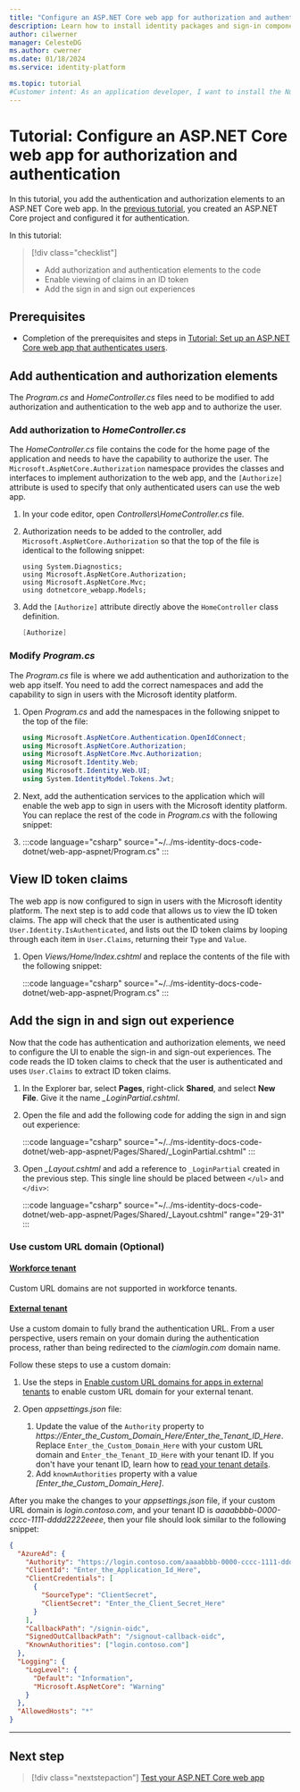 ```yaml
---
title: "Configure an ASP.NET Core web app for authorization and authentication"
description: Learn how to install identity packages and sign-in components to an ASP.NET Core application and enable user authentication.
author: cilwerner
manager: CelesteDG
ms.author: cwerner
ms.date: 01/18/2024
ms.service: identity-platform

ms.topic: tutorial
#Customer intent: As an application developer, I want to install the NuGet packages necessary for authentication in my IDE, and implement authentication in my web app.
---
```


# Tutorial: Configure an ASP.NET Core web app for authorization and authentication

In this tutorial, you add the authentication and authorization elements to an ASP.NET Core web app. In the [previous tutorial](./tutorial-web-app-dotnet-prepare-app.md), you created an ASP.NET Core project and configured it for authentication. 

In this tutorial:

> [!div class="checklist"]
>
> * Add authorization and authentication elements to the code
> * Enable viewing of claims in an ID token
> * Add the sign in and sign out experiences

## Prerequisites

* Completion of the prerequisites and steps in [Tutorial: Set up an ASP.NET Core web app that authenticates users](tutorial-web-app-dotnet-prepare-app.md).

## Add authentication and authorization elements

The *Program.cs* and *HomeController.cs* files need to be modified to add authorization and authentication to the web app and to authorize the user.

### Add authorization to *HomeController.cs*

The *HomeController.cs* file contains the code for the home page of the application and needs to have the capability to authorize the user. The `Microsoft.AspNetCore.Authorization` namespace provides the classes and interfaces to implement authorization to the web app, and the `[Authorize]` attribute is used to specify that only authenticated users can use the web app.

1. In your code editor, open *Controllers\HomeController.cs* file.
1. Authorization needs to be added to the controller, add `Microsoft.AspNetCore.Authorization` so that the top of the file is identical to the following snippet:

    ```cshtml
    using System.Diagnostics;
    using Microsoft.AspNetCore.Authorization;
    using Microsoft.AspNetCore.Mvc;
    using dotnetcore_webapp.Models;
    ```

1. Add the `[Authorize]` attribute directly above the `HomeController` class definition.

    ```csharp
    [Authorize]
    ```

### Modify *Program.cs*

The *Program.cs* file is where we add authentication and authorization to the web app itself. You need to add the correct namespaces and add the capability to sign in users with the Microsoft identity platform. 

1. Open *Program.cs* and add the namespaces in the following snippet to the top of the file:

    ```csharp
    using Microsoft.AspNetCore.Authentication.OpenIdConnect;
    using Microsoft.AspNetCore.Authorization;
    using Microsoft.AspNetCore.Mvc.Authorization;
    using Microsoft.Identity.Web;
    using Microsoft.Identity.Web.UI;
    using System.IdentityModel.Tokens.Jwt;
    ```

1. Next, add the authentication services to the application which will enable the web app to sign in users with the Microsoft identity platform. You can replace the rest of the code in *Program.cs* with the following snippet:
1. 
   :::code language="csharp" source="~/../ms-identity-docs-code-dotnet/web-app-aspnet/Program.cs" :::


## View ID token claims

The web app is now configured to sign in users with the Microsoft identity platform. The next step is to add code that allows us to view the ID token claims. The app will check that the user is authenticated using `User.Identity.IsAuthenticated`, and lists out the ID token claims by looping through each item in `User.Claims`, returning their `Type` and `Value`.

1. Open *Views/Home/Index.cshtml* and replace the contents of the file with the following snippet:

    :::code language="csharp" source="~/../ms-identity-docs-code-dotnet/web-app-aspnet/Program.cs" :::


## Add the sign in and sign out experience

Now that the code has authentication and authorization elements, we need to configure the UI to enable the sign-in and sign-out experiences. The code reads the ID token claims to check that the user is authenticated and uses `User.Claims` to extract ID token claims.

1. In the Explorer bar, select **Pages**, right-click **Shared**, and select **New File**. Give it the name *_LoginPartial.cshtml*.
1. Open the file and add the following code for adding the sign in and sign out experience:

   :::code language="csharp" source="~/../ms-identity-docs-code-dotnet/web-app-aspnet/Pages/Shared/_LoginPartial.cshtml" :::

1. Open *_Layout.cshtml* and add a reference to `_LoginPartial` created in the previous step. This single line should be placed between `</ul>` and `</div>`:

   :::code language="csharp" source="~/../ms-identity-docs-code-dotnet/web-app-aspnet/Pages/Shared/_Layout.cshtml" range="29-31" :::

### Use custom URL domain (Optional)

#### [Workforce tenant](#tab/workforce-tenant)

Custom URL domains are not supported in workforce tenants.

#### [External tenant](#tab/external-tenant)

Use a custom domain to fully brand the authentication URL. From a user perspective, users remain on your domain during the authentication process, rather than being redirected to the *ciamlogin.com* domain name.

Follow these steps to use a custom domain:

1. Use the steps in [Enable custom URL domains for apps in external tenants](../external-id/customers/how-to-custom-url-domain.md) to enable custom URL domain for your external tenant.

1. Open *appsettings.json* file:
    1. Update the value of the `Authority` property to *https://Enter_the_Custom_Domain_Here/Enter_the_Tenant_ID_Here*. Replace `Enter_the_Custom_Domain_Here` with your custom URL domain and `Enter_the_Tenant_ID_Here` with your tenant ID. If you don't have your tenant ID, learn how to [read your tenant details](../external-id/customers/how-to-create-external-tenant-portal.md#get-the-external-tenant-details). 
    1. Add `knownAuthorities` property with a value *[Enter_the_Custom_Domain_Here]*.
    
After you make the changes to your *appsettings.json* file, if your custom URL domain is *login.contoso.com*, and your tenant ID is *aaaabbbb-0000-cccc-1111-dddd2222eeee*, then your file should look similar to the following snippet:

```json
{
  "AzureAd": {
    "Authority": "https://login.contoso.com/aaaabbbb-0000-cccc-1111-dddd2222eeee",
    "ClientId": "Enter_the_Application_Id_Here",
    "ClientCredentials": [
      {
        "SourceType": "ClientSecret",
        "ClientSecret": "Enter_the_Client_Secret_Here"
      }
    ],
    "CallbackPath": "/signin-oidc",
    "SignedOutCallbackPath": "/signout-callback-oidc",
    "KnownAuthorities": ["login.contoso.com"]
  },
  "Logging": {
    "LogLevel": {
      "Default": "Information",
      "Microsoft.AspNetCore": "Warning"
    }
  },
  "AllowedHosts": "*"
}
```
---

## Next step

> [!div class="nextstepaction"]
> [Test your ASP.NET Core web app](./tutorial-web-app-dotnet-call-api.md)